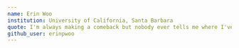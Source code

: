 ```yaml
---
name: Erin Woo
institution: University of California, Santa Barbara
quote: I'm always making a comeback but nobody ever tells me where I've been. --Billie Holliday
github_user: erinpwoo
---
```

